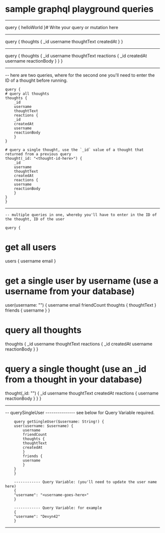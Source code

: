 # sample graphql playground queries

---------------------------------------------------------------------------
query {
  helloWorld
}# Write your query or mutation here

---------------------------------------------------------------------------
query {
  thoughts {
    _id
    username
    thoughtText
    createdAt
  }
}

---------------------------------------------------------------------------
query {
  thoughts {
    _id
    username
    thoughtText
    reactions {
      _id
      createdAt
      username
      reactionBody
    }
  }
}

---------------------------------------------------------------------------
-- here are two queries, where for the second one you'll need to enter the ID of a thought before running.

    query {
    # query all thoughts
    thoughts {
        _id
        username
        thoughtText
        reactions {
        _id
        createdAt
        username
        reactionBody
        }
    }

    # query a single thought, use the `_id` value of a thought that returned from a previous query
    thought(_id: "<thought-id-here>") {
        _id
        username
        thoughtText
        createdAt
        reactions {
        username
        reactionBody
        }
    }
    }

---------------------------------------------------------------------------
    -- multiple queries in one, whereby you'll have to enter in the ID of the thought, ID of the user

    query {
  # get all users
  users {
    username
    email
  }

  # get a single user by username (use a username from your database)
  user(username: "<username-goes-here>") {
    username
    email
    friendCount
    thoughts {
      thoughtText
    }
    friends {
      username
    }
  }

  # query all thoughts
  thoughts {
    _id
    username
    thoughtText
    reactions {
      _id
      createdAt
      username
      reactionBody
    }
  }

  # query a single thought (use an _id from a thought in your database)
  thought(_id: "<thought-id-here>") {
    _id
    username
    thoughtText
    createdAt
    reactions {
      username
      reactionBody
    }
  }
}

---------------------------------------------------------------------------

-- querySingleUser --------------- see below for Query Variable required.

        query getSingleUser($username: String!) {
        user(username: $username) {
            username
            friendCount
            thoughts {
            thoughtText
            createdAt
            }
            friends {
            username
            }
        }
        }

        ------------ Query Variable: (you'll need to update the user name here)
        {
        "username": "<username-goes-here>"
        }

        ------------ Query Variable: for example
        {
        "username": "Devyn42"
        }

---------------------------------------------------------------------------